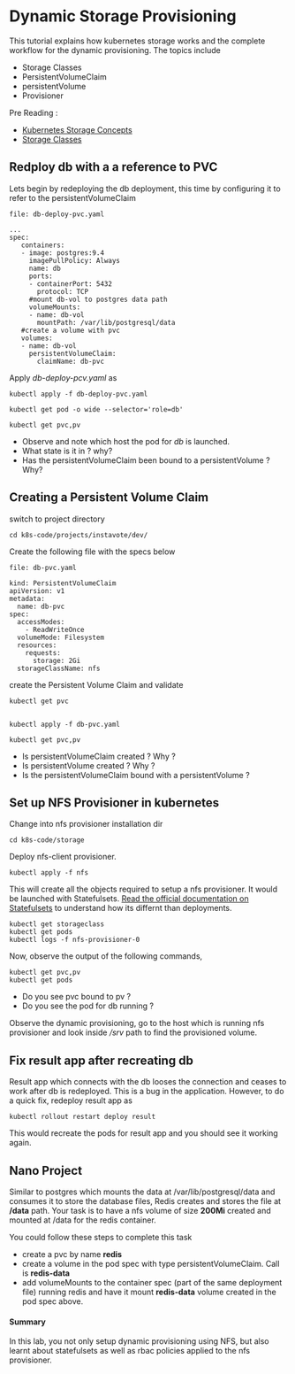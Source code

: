 # Dynamic Storage Provisioning

This tutorial explains how kubernetes storage works and the complete workflow for the dynamic provisioning. The topics include

  * Storage Classes
  * PersistentVolumeClaim
  * persistentVolume
  * Provisioner

Pre Reading :

  * [Kubernetes Storage Concepts](https://youtu.be/hqE5c5pyfrk?t=461)
  * [Storage Classes](https://kubernetes.io/docs/concepts/storage/storage-classes/)


## Redploy db with a a reference to PVC

Lets begin by redeploying the db deployment, this time by configuring it to refer to the persistentVolumeClaim

`file: db-deploy-pvc.yaml`

```
...
spec:
   containers:
   - image: postgres:9.4
     imagePullPolicy: Always
     name: db
     ports:
     - containerPort: 5432
       protocol: TCP
     #mount db-vol to postgres data path
     volumeMounts:
     - name: db-vol
       mountPath: /var/lib/postgresql/data
   #create a volume with pvc
   volumes:
   - name: db-vol
     persistentVolumeClaim:
       claimName: db-pvc
```

Apply *db-deploy-pcv.yaml*  as

```
kubectl apply -f db-deploy-pvc.yaml

kubectl get pod -o wide --selector='role=db'

kubectl get pvc,pv
```

  * Observe and note which host the pod for *db* is launched.
  * What state is it in ? why?
  * Has the persistentVolumeClaim been bound to a persistentVolume ? Why?


## Creating a Persistent Volume Claim

switch to project directory

```
cd k8s-code/projects/instavote/dev/
```

Create the following file with the specs below

`file: db-pvc.yaml`

```
kind: PersistentVolumeClaim
apiVersion: v1
metadata:
  name: db-pvc
spec:
  accessModes:
    - ReadWriteOnce
  volumeMode: Filesystem
  resources:
    requests:
      storage: 2Gi
  storageClassName: nfs

```


create the Persistent Volume Claim and validate

```
kubectl get pvc


kubectl apply -f db-pvc.yaml

kubectl get pvc,pv

```

  * Is persistentVolumeClaim created ?  Why ?
  * Is persistentVolume created ?  Why ?
  * Is the persistentVolumeClaim bound with a persistentVolume ?


## Set up NFS Provisioner in kubernetes

Change into nfs provisioner installation dir

```
cd k8s-code/storage
```


Deploy nfs-client provisioner.

```
kubectl apply -f nfs

```

This will create all the objects required to setup a nfs provisioner. It would be launched with  Statefulsets. [Read the official documentation on Statefulsets](https://kubernetes.io/docs/concepts/workloads/controllers/statefulset/) to understand how its differnt than deployments.


```
kubectl get storageclass
kubectl get pods
kubectl logs -f nfs-provisioner-0

```

Now, observe the output of  the following commands,

```
kubectl get pvc,pv
kubectl get pods
```

  * Do you see pvc bound to pv ?
  * Do you see the pod for db running ?

Observe the dynamic provisioning, go to the host which is running nfs provisioner and look inside */srv* path to find the provisioned volume.

## Fix result app after recreating db

Result app which connects with the db looses the connection and ceases to work after db is redeployed. This is a bug in the application. However, to do a quick fix, redeploy result app as

```
kubectl rollout restart deploy result

```

This would recreate the pods for result app and you should see it working again.

## Nano Project

Similar to postgres which mounts the data at /var/lib/postgresql/data and consumes it to store the database files, Redis creates and stores the file at **/data** path.  Your task is to have a nfs volume of size **200Mi** created and mounted at /data for the redis container.

You could follow these steps to complete this task
  * create a pvc by name **redis**
  * create a volume in the pod spec with type persistentVolumeClaim. Call is **redis-data**
  * add volumeMounts to the container spec (part of the same deployment file) running redis and have it mount **redis-data** volume created in the pod spec above.





#### Summary

In this lab, you not only setup dynamic provisioning using NFS, but also learnt about statefulsets as well as rbac policies applied to the nfs provisioner.
